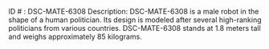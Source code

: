 ID # : DSC-MATE-6308
Description: DSC-MATE-6308 is a male robot in the shape of a human politician. Its design is modeled after several high-ranking politicians from various countries. DSC-MATE-6308 stands at 1.8 meters tall and weighs approximately 85 kilograms.